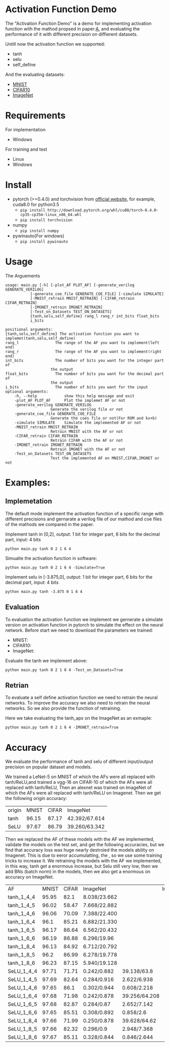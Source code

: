 # Activation Function Demo

The "Activation Function Demo" is a demo for implementing activation function with the mathod propsed in paper:[A](http://pytorch.org/), and evaluating the performance of it with different precision on diffierent datasets.

Untill now the activation function we supported:

- tanh
- selu
- self_define

And the evaluating datasets:

- [MNIST](http://yann.lecun.com/exdb/mnist/)
- [CIFAR10](https://www.cs.toronto.edu/~kriz/cifar.html)
- [ImageNet](http://www.imagenet.stanford.edu/challenges/LSVRC/2012/nonpub-downloads)

# Requirements
For implementation

* Windows

For training and test

* Linux
* Windows
# Install
- pytorch (>=0.4.0) and torchvision from [official website](http://pytorch.org/), for example, cuda8.0 for python3.5
    - `pip install http://download.pytorch.org/whl/cu80/torch-0.4.0-cp35-cp35m-linux_x86_64.whl`
    - `pip install torchvision`
- numpy
    - `pip install numpy`
- pywinauto(For windows)
    - `pip install pywinauto`
# Usage
The Arguements

    usage: main.py [-h] [-plot_AF PLOT_AF] [-generate_verilog GENERATE_VERILOG]
               [-generate_coe_file GENERATE_COE_FILE] [-simulate SIMULATE]
               [-MNIST_retrain MNIST_RETRAIN] [-CIFAR_retrain CIFAR_RETRAIN]
               [-IMGNET_retrain IMGNET_RETRAIN]
               [-Test_on_Datasets TEST_ON_DATASETS]
               {tanh,selu,self_define} rang_l rang_r int_bits float_bits
               i_bits

	positional arguments:
	{tanh,selu,self_define} The activation function you want to implemet(tanh,selu,self_define)
	rang_l                The range of the AF you want to implement(left end)
	rang_r                The range of the AF you want to implement(right end)
	int_bits              The number of bits you want for the integer part of
                        the output
	float_bits            The number of bits you want for the decimal part of
                        the output
	i_bits                The number of bits you want for the input
	optional arguments:
		-h, --help            show this help message and exit
		-plot_AF PLOT_AF      Plot the implemet AF or not
		-generate_verilog GENERATE_VERILOG
                        Generate the verilog file or not
		-generate_coe_file GENERATE_COE_FILE
                        Generate the coes file or not(For ROM and kx+b)
		-simulate SIMULATE    Simulate the implemented AF or not
		-MNIST_retrain MNIST_RETRAIN
                        Retrain MNIST with the AF or not
		-CIFAR_retrain CIFAR_RETRAIN
                        Retrain CIFAR with the AF or not
		-IMGNET_retrain IMGNET_RETRAIN
                        Retrain IMGNET with the AF or not
		-Test_on_Datasets TEST_ON_DATASETS
                        Test the implemented AF on MNIST,CIFAR,IMGNET or not
# Examples:
## Implemetation
The default mode implement the activation function of a specific range with different precisions and gernarate a verilog file of our mathod and coe files of the mathods we compared in the paper.

Implement tanh in [0,2], output: 1 bit for integer part, 6 bits for the decimal part, input: 4 bits

	python main.py tanh 0 2 1 6 4

Simualte the activation function in software:

	python main.py tanh 0 2 1 6 4 -Simulate=True

Implement selu in [-3.875,0], output: 1 bit for integer part, 6 bits for the decimal part, input: 4 bits

	python main.py tanh -3.875 0 1 6 4
 
## Evaluation
To evaluation the activation function we implement we gernerate a simulate version on activation function in pytorch to simulate the effect on the neural network. Before start we need to download the parameters we trained:

* MNIST:
* CIFAR10:
* ImageNet:

Evaluate the tanh we implement above:

	python main.py tanh 0 2 1 6 4 -Test_on_Datasets=True
## Retrian
To evaluate a self define activation function we need to retrain the neural networks. To improve the accuracy we also need to retrain the neural networks. So we also provide the function of retraining.

Here we take evaluating the tanh_apx on the ImageNet as an exmaple:

	python main.py tanh 0 2 1 6 4 -IMGNET_retrain=True
# Accuracy
We evaluate the performance of tanh and selu of different input/output precision on popular dataset and models.


We trained a LeNet-5 on MNIST of  which  the AFs were all replaced with tanh/ReLU,and trained a vgg-16 on CIFAR-10 of which  the AFs were all replaced with tanh/ReLU, Then an alexnet was trained on ImageNet of which  the AFs were all replaced with tanh/ReLU on Imagenet. Then we get the following origin accuracy:
<table>
   <tr>
      <td>origin</td>
      <td>MNIST</td>
      <td>CIFAR</td>
      <td>ImageNet</td>
   </tr>
   <tr>
      <td>tanh</td>
      <td>96.15</td>
      <td>87.17</td>
      <td>42.392/67.614</td>
   </tr>
   <tr>
      <td>SeLU</td>
      <td>97.67</td>
      <td>86.79</td>
      <td>39.260/63.342</td>
   </tr>
</table>


Then we replaced the AF of these models with the AF we implemented, validate the models on the test set, and get the following accuracies, but we find that accuracy loss was huge nearly destroied the models ability  on Imagenet. This is due to eeror accumulatting, the , so we use some training tricks to increase it. We retraining the models with the AF we implemented, in this way, tanh get a enormous increase, but Selu still very low, then we add BNs (batch norm) in the models, then we also get a enormous on accuracy  on ImageNet.
<table>
   <tr>
      <td>AF</td>
      <td>MNIST</td>
      <td>CIFAR</td>
      <td>ImageNet</td>
      <td colspan="3" align="center">ImageNet(retrain)</td>
   </tr>
   <tr>
      <td>tanh_1_4_4</td>
      <td>95.95</td>
      <td>82.1</td>
      <td>8.038/23.662</td>
      <td colspan="3" align="center">35.160/59.608</td>
   </tr>
   <tr>
      <td>tanh_1_4_5</td>
      <td>96.02</td>
      <td>58.47</td>
      <td>7.668/22.882</td>
      <td colspan="3" align="center">35.040/59.332</td>
   </tr>
   <tr>
      <td>tanh_1_4_6</td>
      <td>96.06</td>
      <td>70.09</td>
      <td>7.388/22.400</td>
      <td colspan="3" align="center">34.792/59.096</td>
   </tr>
   <tr>
      <td>tanh_1_6_4</td>
      <td>96.1</td>
      <td>85.21</td>
      <td>6.882/21.330 </td>
      <td colspan="3" align="center">34.562/59.196</td>
   </tr>
   <tr>
      <td>tanh_1_6_5</td>
      <td>96.17</td>
      <td>86.64</td>
      <td>6.562/20.432</td>
      <td colspan="3" align="center">34.294/58.756</td>   
   </tr>
   <tr>
      <td>tanh_1_6_6</td>
      <td>96.19</td>
      <td>86.88</td>
      <td>6.296/19.96</td>
      <td colspan="3" align="center">34.238/58.672</td>  
   </tr>
   <tr>
      <td>tanh_1_8_4</td>
      <td>96.13</td>
      <td>84.92</td>
      <td>6.712/20.792</td>
      <td colspan="3" align="center">34.442/58.956</td>
   </tr>
   <tr>
      <td>tanh_1_8_5</td>
      <td>96.2</td>
      <td>86.99</td>
      <td>6.278/19.778</td>
      <td colspan="3" align="center">34.300/58.658</td>
   </tr>
   <tr>
      <td>tanh_1_8_6</td>
      <td>96.23</td>
      <td>87.15</td>
      <td>5.940/19.128</td>
      <td colspan="3" align="center">34.132/58.522</td>
   </tr>
   <tr>
      <td>SeLU_1_4_4</td>
      <td>97.71</td>
      <td>71.71</td>
      <td>0.242/0.882</td>
      <td>39.138/63.8</td>
      <td>39.138/63.8</td>
      <td>39.138/63.8</td>
   </tr>
   <tr>
      <td>SeLU_1_4_5</td>
      <td>97.69</td>
      <td>82.64</td>
      <td>0.284/0.916</td>
      <td>2.622/6.938</td>
      <td>2.622/6.938</td>
      <td>2.622/6.938</td>
   </tr>
   <tr>
      <td>SeLU_1_4_6</td>
      <td>97.65</td>
      <td>86.1</td>
      <td>0.302/0.944</td>
      <td>0.608/2.218</td>
      <td>0.608/2.218</td>
      <td>0.608/2.218</td>
   </tr>
   <tr>
      <td>SeLU_1_6_4</td>
      <td>97.68</td>
      <td>71.98</td>
      <td>0.242/0.878</td>
      <td>39.256/64.208</td>
      <td>39.256/64.208</td>
      <td>39.256/64.208</td>
   </tr>
   <tr>
      <td>SeLU_1_6_5</td>
      <td>97.68</td>
      <td>82.87</td>
      <td>0.284/0.87</td>
      <td>2.652/7.142</td>
      <td>2.652/7.142</td>
      <td>2.652/7.142</td>
   </tr>
   <tr>
      <td>SeLU_1_6_6</td>
      <td>97.65</td>
      <td>85.51</td>
      <td>0.308/0.892</td>
      <td>0.858/2.6</td>
      <td>0.858/2.6</td>
      <td>0.858/2.6</td>
   </tr>
   <tr>
      <td>SeLU_1_8_4</td>
      <td>97.66</td>
      <td>71.99</td>
      <td>0.250/0.878</td>
      <td>39.628/64.62</td>
      <td>39.628/64.62</td>
      <td>39.628/64.62</td>
   </tr>
   <tr>
      <td>SeLU_1_8_5</td>
      <td>97.66</td>
      <td>82.32</td>
      <td>0.296/0.9</td>
      <td>2.948/7.368</td>
      <td>2.948/7.368</td>
      <td>2.948/7.368</td>
   </tr>
   <tr>
      <td>SeLU_1_8_6</td>
      <td>97.67</td>
      <td>85.11</td>
      <td>0.328/0.844</td>
      <td>0.846/2.644</td>
      <td>0.846/2.644</td>
      <td>0.846/2.644</td>
   </tr>
</table>